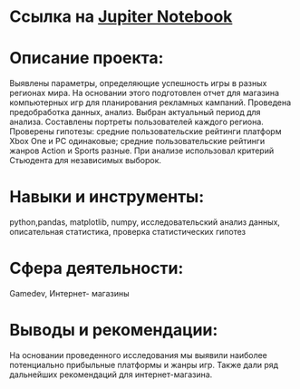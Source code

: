 # Ссылка на [Jupiter Notebook](https://github.com/AnastasiaKoshk/Portfolio/blob/main/%D0%98%D1%81%D1%81%D0%BB%D0%B5%D0%B4%D0%BE%D0%B2%D0%B0%D0%BD%D0%B8%D0%B5%20%D0%B7%D0%B0%D0%BA%D0%BE%D0%BD%D0%BE%D0%BC%D0%B5%D1%80%D0%BD%D0%BE%D1%81%D1%82%D0%B5%D0%B8%CC%86%20%D0%BE%D0%B1%20%D1%83%D1%81%D0%BF%D0%B5%D1%88%D0%BD%D0%BE%D1%81%D1%82%D0%B8%20%D0%B8%D0%B3%D1%80.ipynb)

# Описание проекта:
Выявлены параметры, определяющие успешность игры в разных регионах мира. На основании этого подготовлен отчет для магазина компьютерных игр для планирования рекламных кампаний. Проведена предобработка данных, анализ. Выбран актуальный период для анализа. Составлены портреты пользователей каждого региона. Проверены
гипотезы: средние пользовательские рейтинги платформ Xbox One и PC одинаковые;
средние пользовательские рейтинги жанров Action и Sports разные. При анализе использовал критерий Стьюдента для независимых выборок.

# Навыки и инструменты:
python,pandas, matplotlib, numpy, исследовательский анализ данных, описательная статистика, проверка статистических гипотез

# Сфера деятельности:
Gamedev, Интернет- магазины

# Выводы и рекомендации:

На основании проведенного исследования мы выявили наиболее потенциально прибыльные платформы и жанры игр. Также дали ряд дальнейших рекомендаций для интернет-магазина.
